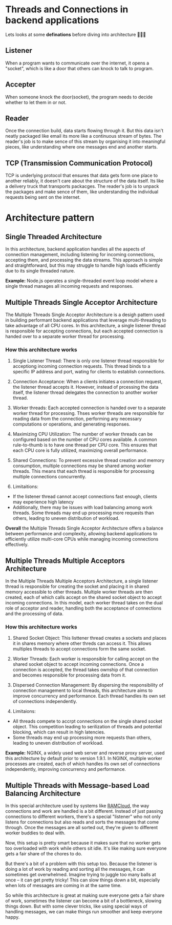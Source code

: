 # Threads and Connections in backend applications

Lets looks at some **definations** before diving into architecture 👨🏻‍💻

## Listener

When a program wants to communicate over the internet, it opens a "socket", which is like a door that others can knock to talk to program.

## Accepter

When someone knock the door(socket), the program needs to decide whether to let them in or not.

## Reader

Once the connection build, data starts flowing through it. But this data isn't neatly packaged like email its more like a continuous stream of bytes. The reader's job is to make sence of this stream by organising it into meaningful pieces, like understanding where one messages end and another starts.

## TCP (Transmission Communication Protocol)

TCP is underlying protocol that ensures that data gets form one place to another reliably, it doesn't care about the structure of the data itself. Its like a delivery truck that transports packacges. The reader's job is to unpack the packages and make sence of them, like understanding the individual requests being sent on the internet.

# Architecture pattern

## Single Threaded Architecture

In this architecture, backend application handles all the aspects of connection management, including listening for incoming connections, accepting them, and processing the data streams. This approach is simple and straightforward, but this may struggle to handle high loads efficiently due to its single threaded nature.

**Example:** Node.js operates a single-threaded event loop model where a single thread manages all incoming requests and responses.

## Multiple Threads Single Acceptor Architecture

The Multiple Threads Single Acceptor Architecture is a desigh pattern used in building performant backend applications that leverage multi-threading to take advantage of all CPU cores. In this architecture, a single listener thread is responsible for accepting connections, but each accepted connection is handed over to a separate worker thread for processing.

### How this architecture works

1. Single Listener Thread:
   There is only one listener thread responsible for acceptiong incoming connection requests. This thread binds to a specific IP address and port, wating for clients to establish connections.

2. Connection Acceptance:
   When a clients initiates a connection request, the listener thread accepts it. However, instead of prcessing the data itself, the listener thread delegates the connection to another worker thread.

3. Worker threads:
   Each accepted connection is handed over to a separate worker thread for processing. Thses worker threads are responsible for reading data from the connection, performing any necessary computations or operations, and generating responses.

4. Maximizing CPU Utilization:
   The number of worker threads can be configured based on the number of CPU cores available. A common rule-to-thumb is to have one thread per CPU core. This ensures that each CPU core is fully utilized, maximizing overall performance.

5. Shared Connections:
   To prevent excessive thread creation and memory consumption, multiple connections may be shared among worker threads. This means that each thread is responsible for processing multiple connections concurrently.

6. Limitaitions:

- If the listener thread cannot accept connections fast enough, clients may experience high latency
- Additionally, there may be issues with load balancing among work threads. Some threads may end up processing more requests than others, leading to uneven distribution of workload.

**Overall** the Multiple Threads Single Acceptor Architecture offers a balance between performance and complexity, allowing backend applications to efficiently utilize multi-core CPUs while managing incoming connections effectively.

## Multiple Threads Multiple Acceptors Architecture

In the Multiple Threads Multiple Acceptors Architecture, a single listener thread is responsible for creating the socket and placing it in shared memory accessible to other threads. Multiple worker threads are then created, each of which calls accept on the shared socket object to accept incoming connections. In this model, each worker thread takes on the dual role of acceptor and reader, handling both the acceptance of connections and the processing of data.

### How this architecture works

1. Shared Socket Object:
   This listtener thread creates a sockets and places it in shares memory where other threds can access it. This allows multiples threads to accept connections form the same socket.

2. Worker Threads:
   Each worker is responsible for calling accept on the shared socket object to accept incoming connections. Once a connection is accepted, the thread takes ownship of that connection and becomes responsible for processing data from it.

3. Dispersed Connection Management:
   By dispersing the responsibility of connection management to local threads, this architecture aims to improve concurrency and performance. Each thread handles its own set of connections independently.

4. Limitaions:

- All threads compete to accrpt connections on the single shared socket object. This competition leading to serilization of threads and potential blocking, which can result in high latencies.
- Some threads may end up processing more requests than others, leading to uneven distribution of workload.

**Example:** NGINX, a widely used web server and reverse proxy server, used this architecture by default prior to version 1.9.1. In NGINX, multiple worker processes are created, each of which handles its own set of connections independently, improving concurrency and performance.

## Multiple Threads with Message-based Load Balancing Architecture

In this special architecture used by systems like <a href="/helpers/RAMCloud.md">RAMCloud</a>, the way connections and work are handled is a bit different. Instead of just passing connections to different workers, there's a special "listener" who not only listens for connections but also reads and sorts the messages that come through. Once the messages are all sorted out, they're given to different worker buddies to deal with.

Now, this setup is pretty smart because it makes sure that no worker gets too overloaded with work while others sit idle. It's like making sure everyone gets a fair share of the chores to do.

But there's a bit of a problem with this setup too. Because the listener is doing a lot of work by reading and sorting all the messages, it can sometimes get overwhelmed. Imagine trying to juggle too many balls at once – it can get pretty tricky! This can slow things down a bit, especially when lots of messages are coming in at the same time.

So while this architecture is great at making sure everyone gets a fair share of work, sometimes the listener can become a bit of a bottleneck, slowing things down. But with some clever tricks, like using special ways of handling messages, we can make things run smoother and keep everyone happy.
